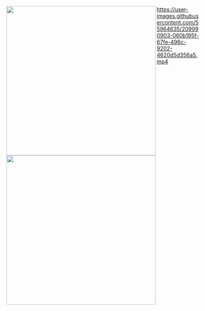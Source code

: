 
[<img align="left" width="390" alt="" src="https://user-images.githubusercontent.com/55964635/209691962-60921853-0513-4252-aa25-dab2e66f5b0d.svg">](#)
[<img align="left" width="390" alt="" src="https://user-images.githubusercontent.com/55964635/209692053-84ad7002-4d43-4268-a34d-ff8e014fb6ee.svg">](#)


https://user-images.githubusercontent.com/55964635/209990903-060b195f-67fe-496c-9202-4620d5d356a5.mp4

